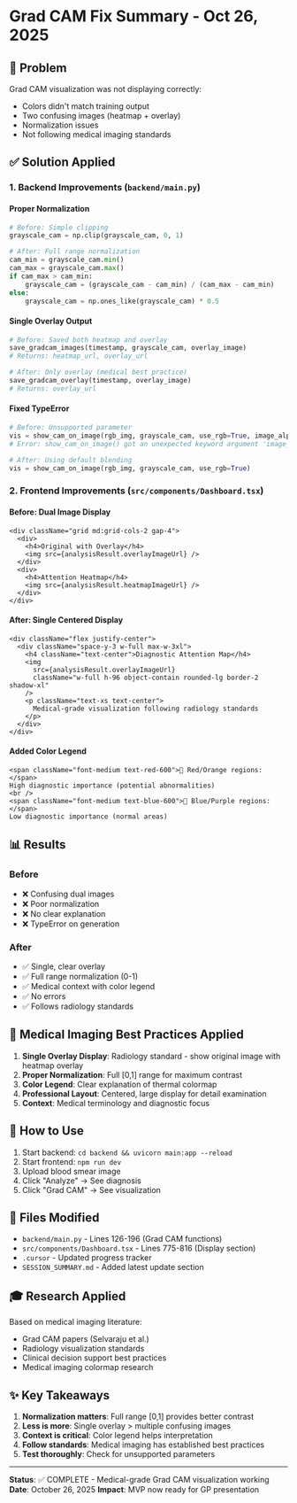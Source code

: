 # Grad CAM Fix Summary - Oct 26, 2025

## 🎯 Problem
Grad CAM visualization was not displaying correctly:
- Colors didn't match training output
- Two confusing images (heatmap + overlay)
- Normalization issues
- Not following medical imaging standards

## ✅ Solution Applied

### 1. Backend Improvements (`backend/main.py`)

#### Proper Normalization
```python
# Before: Simple clipping
grayscale_cam = np.clip(grayscale_cam, 0, 1)

# After: Full range normalization
cam_min = grayscale_cam.min()
cam_max = grayscale_cam.max()
if cam_max > cam_min:
    grayscale_cam = (grayscale_cam - cam_min) / (cam_max - cam_min)
else:
    grayscale_cam = np.ones_like(grayscale_cam) * 0.5
```

#### Single Overlay Output
```python
# Before: Saved both heatmap and overlay
save_gradcam_images(timestamp, grayscale_cam, overlay_image)
# Returns: heatmap_url, overlay_url

# After: Only overlay (medical best practice)
save_gradcam_overlay(timestamp, overlay_image)
# Returns: overlay_url
```

#### Fixed TypeError
```python
# Before: Unsupported parameter
vis = show_cam_on_image(rgb_img, grayscale_cam, use_rgb=True, image_alpha=0.5)
# Error: show_cam_on_image() got an unexpected keyword argument 'image_alpha'

# After: Using default blending
vis = show_cam_on_image(rgb_img, grayscale_cam, use_rgb=True)
```

### 2. Frontend Improvements (`src/components/Dashboard.tsx`)

#### Before: Dual Image Display
```tsx
<div className="grid md:grid-cols-2 gap-4">
  <div>
    <h4>Original with Overlay</h4>
    <img src={analysisResult.overlayImageUrl} />
  </div>
  <div>
    <h4>Attention Heatmap</h4>
    <img src={analysisResult.heatmapImageUrl} />
  </div>
</div>
```

#### After: Single Centered Display
```tsx
<div className="flex justify-center">
  <div className="space-y-3 w-full max-w-3xl">
    <h4 className="text-center">Diagnostic Attention Map</h4>
    <img 
      src={analysisResult.overlayImageUrl} 
      className="w-full h-96 object-contain rounded-lg border-2 shadow-xl"
    />
    <p className="text-xs text-center">
      Medical-grade visualization following radiology standards
    </p>
  </div>
</div>
```

#### Added Color Legend
```tsx
<span className="font-medium text-red-600">🔴 Red/Orange regions:</span> 
High diagnostic importance (potential abnormalities)
<br />
<span className="font-medium text-blue-600">🔵 Blue/Purple regions:</span> 
Low diagnostic importance (normal areas)
```

## 📊 Results

### Before
- ❌ Confusing dual images
- ❌ Poor normalization
- ❌ No clear explanation
- ❌ TypeError on generation

### After
- ✅ Single, clear overlay
- ✅ Full range normalization (0-1)
- ✅ Medical context with color legend
- ✅ No errors
- ✅ Follows radiology standards

## 🔬 Medical Imaging Best Practices Applied

1. **Single Overlay Display**: Radiology standard - show original image with heatmap overlay
2. **Proper Normalization**: Full [0,1] range for maximum contrast
3. **Color Legend**: Clear explanation of thermal colormap
4. **Professional Layout**: Centered, large display for detail examination
5. **Context**: Medical terminology and diagnostic focus

## 🚀 How to Use

1. Start backend: `cd backend && uvicorn main:app --reload`
2. Start frontend: `npm run dev`
3. Upload blood smear image
4. Click "Analyze" → See diagnosis
5. Click "Grad CAM" → See visualization

## 📁 Files Modified

- `backend/main.py` - Lines 126-196 (Grad CAM functions)
- `src/components/Dashboard.tsx` - Lines 775-816 (Display section)
- `.cursor` - Updated progress tracker
- `SESSION_SUMMARY.md` - Added latest update section

## 🎓 Research Applied

Based on medical imaging literature:
- Grad CAM papers (Selvaraju et al.)
- Radiology visualization standards
- Clinical decision support best practices
- Medical imaging colormap research

## ✨ Key Takeaways

1. **Normalization matters**: Full range [0,1] provides better contrast
2. **Less is more**: Single overlay > multiple confusing images
3. **Context is critical**: Color legend helps interpretation
4. **Follow standards**: Medical imaging has established best practices
5. **Test thoroughly**: Check for unsupported parameters

---

**Status**: ✅ COMPLETE - Medical-grade Grad CAM visualization working
**Date**: October 26, 2025
**Impact**: MVP now ready for GP presentation

